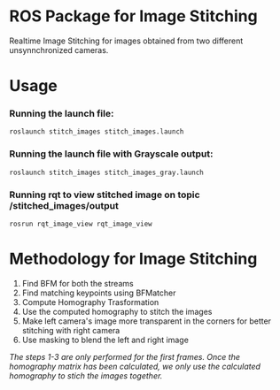 # ROS Package for Image Stitching
Realtime Image Stitching for images obtained from two different unsynnchronized cameras.

# Usage

### Running the launch file:
```
roslaunch stitch_images stitch_images.launch 
```

### Running the launch file with Grayscale output:
```
roslaunch stitch_images stitch_images_gray.launch 
```

### Running rqt to view stitched image on topic /stitched_images/output
```
rosrun rqt_image_view rqt_image_view
```

# Methodology for Image Stitching
1. Find BFM for both the streams
2. Find matching keypoints using BFMatcher
3. Compute Homography Trasformation
4. Use the computed homography to stitch the images
5. Make left camera's image more transparent in the corners for better stitching with right camera
6. Use masking to blend the left and right image

_The steps 1-3 are only performed for the first frames. Once the homography matrix has been calculated, we only use the calculated homography to stich the images together._